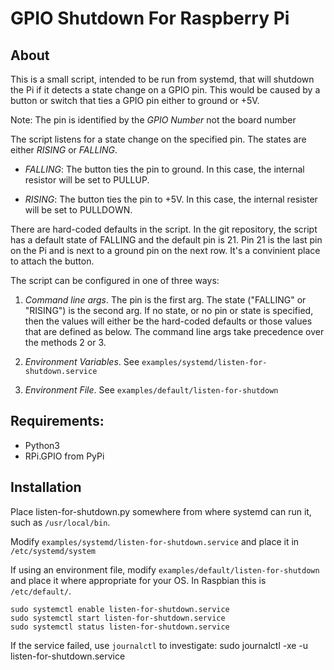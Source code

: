 # GPIO Shutdown For Raspberry Pi

## About

This is a small script, intended to be run from systemd, that will
shutdown the Pi if it detects a state change on a GPIO pin.  This
would be caused by a button or switch that ties a GPIO pin either to
ground or +5V.

Note: The pin is identified by the *GPIO Number* not the board number

The script listens for a state change on the specified pin.  The
states are either *RISING* or *FALLING*.

* *FALLING*: The button ties the pin to ground. In this case, the internal resistor will be set to PULLUP.

* *RISING*: The button ties the pin to +5V. In this case, the internal resister will be set to PULLDOWN.

There are hard-coded defaults in the script.  In the git repository,
the script has a default state of FALLING and the default pin is 21.
Pin 21 is the last pin on the Pi and is next to a ground pin on the
next row.  It's a convinient place to attach the button.

The script can be configured in one of three ways:

1. *Command line args*.  The pin is the first arg.  The state
("FALLING" or "RISING") is the second arg.  If no state, or no pin or
state is specified, then the values will either be the hard-coded
defaults or those values that are defined as below.  The command line
args take precedence over the methods 2 or 3.

2. *Environment Variables*. See `examples/systemd/listen-for-shutdown.service`

3. *Environment File*. See `examples/default/listen-for-shutdown`

## Requirements:

* Python3
* RPi.GPIO from PyPi

## Installation

Place listen-for-shutdown.py somewhere from where
systemd can run it, such as `/usr/local/bin`.

Modify `examples/systemd/listen-for-shutdown.service` and place it in `/etc/systemd/system`

If using an environment file, modify
`examples/default/listen-for-shutdown` and place it where appropriate
for your OS.  In Raspbian this is `/etc/default/`.

    sudo systemctl enable listen-for-shutdown.service
    sudo systemctl start listen-for-shutdown.service
    sudo systemctl status listen-for-shutdown.service

If the service failed, use `journalctl` to investigate:
    sudo journalctl -xe -u listen-for-shutdown.service
